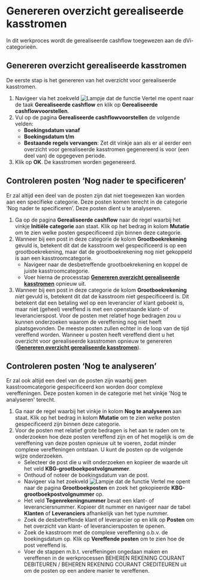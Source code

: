 # Genereren overzicht gerealiseerde kasstromen

In dit werkproces wordt de gerealiseerde cashflow toegewezen aan de dVi-categorieën.

## Genereren overzicht gerealiseerde kasstromen

De eerste stap is het genereren van het overzicht voor gerealiseerde kasstromen. 

1. Navigeer via het zoekveld ![Lampje dat de functie Vertel me opent](https://docs.microsoft.com/nl-NL/dynamics365/business-central/media/ui-search/search_small.png "Vertel me wat u wilt doen") naar de taak **Gerealiseerde cashflow** en klik op **Gerealiseerde cashflowvoorstellen**. 
2. Vul op de pagina **Gerealiseerde cashflowvoorstellen** de volgende velden:
	- **Boekingsdatum vanaf**
	- **Boekingsdatum t/m**
	- **Bestaande regels vervangen**: Zet dit vinkje aan als er al eerder een overzicht voor gerealiseerde kasstromen gegenereerd is voor (een deel van) de opgegeven periode. 
3. Klik op **OK**. De kasstromen worden gegenereerd. 

## Controleren posten ‘Nog nader te specificeren’

Er zal altijd een deel van de posten zijn dat niet toegewezen kan worden aan een specifieke categorie. Deze posten komen terecht in de categorie ‘Nog nader te specificeren’. Deze posten dient u te analyseren. 

1. Ga op de pagina **Gerealiseerde cashflow** naar de regel waarbij het vinkje **Initiële categorie** aan staat. Klik op het bedrag in kolom **Mutatie** om te zien welke posten gespecificeerd zijn binnen deze categorie. 
2. Wanneer bij een post in deze categorie de kolom **Grootboekrekening** gevuld is, betekent dit dat de kasstroom wel gespecificeerd is op een grootboekrekening, maar dat de grootboekrekening nog niet gekoppeld is aan een kasstroomcategorie. 
	- Navigeer naar de desbetreffende grootboekrekening en koppel de juiste kasstroomcategorie. 
	- Voer hierna de processtap **[Genereren overzicht gerealiseerde kasstromen](#generen-overzicht-gerealiseerde-kasstromen)** opnieuw uit. 
3. Wanneer bij een post in deze categorie de kolom **Grootboekrekening** *niet* gevuld is, betekent dit dat de kasstroom niet gespecificeerd is. Dit betekent dat een betaling wel op een leverancier of klant geboekt is, maar niet (geheel) vereffend is met een openstaande klant- of leverancierspost. Voor de posten met relatief hoge bedragen zou u kunnen onderzoeken waarom de vereffening nog niet heeft plaatsgevonden. De meeste posten zullen echter in de loop van de tijd vereffend worden. Wanneer u posten heeft vereffend dient u het overzicht voor gerealiseerde kasstromen opnieuw te genereren (**[Genereren overzicht gerealiseerde kasstromen](#generen-overzicht-gerealiseerde-kasstromen)**).

## Controleren posten ‘Nog te analyseren’

Er zal ook altijd een deel van de posten zijn waarbij geen kasstroomcategorie gespecificeerd kon worden door complexe vereffeningen. Deze posten komen in de categorie met het vinkje 'Nog te analyseren' terecht. 

1. Ga naar de regel waarbij het vinkje in kolom **Nog te analyseren** aan staat. Klik op het bedrag in kolom **Mutatie** om te zien welke posten gespecificeerd zijn binnen deze categorie. 
2. Voor de posten met relatief grote bedragen is het aan te raden om te onderzoeken hoe deze posten vereffend zijn en of het mogelijk is om de vereffening van deze posten opnieuw uit te voeren, zodat minder complexe vereffeningen ontstaan. U kunt de posten op de volgende wijze onderzoeken. 
	- Selecteer de post die u wilt onderzoeken en kopieer de waarde uit het veld **KBG-grootboekpostvolgnummer**.
	- Onthoud of noteer de boekingsdatum van de post. 
	- Navigeer via het zoekveld ![Lampje dat de functie Vertel me opent](https://docs.microsoft.com/nl-NL/dynamics365/business-central/media/ui-search/search_small.png "Vertel me wat u wilt doen") naar de pagina **Grootboekposten** en zoek het gekopieerde **KBG-grootboekpostvolgnummer** op. 
	- Het veld **Tegenrekeningnummer** bevat een klant- of leveranciersnummer. Kopieer dit nummer en navigeer naar de tabel **Klanten** of **Leveranciers** afhankelijk van het type nummer. 
	- Zoek de desbetreffende klant of leverancier op en klik op **Posten** om het overzicht van klant- of leveranciersposten te openen. 
	- Zoek de kasstroom met de complexe vereffening o.b.v. de boekingsdatum op. Klik op **Vereffende posten** om te zien hoe de post vereffend is. 
	- Voer de stappen m.b.t. vereffeningen ongedaan maken en vereffenen in de werkprocessen BEHEREN REKENING COURANT DEBITEUREN / BEHEREN REKENING COURANT CREDITEUREN uit om de posten op een andere manier te vereffenen. 
<!--stackedit_data:
eyJoaXN0b3J5IjpbLTYxMTQ3NTUwMiwtMjAxMjU3OTcyNCwtMT
Y5MjM2Mzg2Miw0MDI3OTUzNjQsLTg4Njc2MzQ5NSw5MzE1NzA3
MDVdfQ==
-->